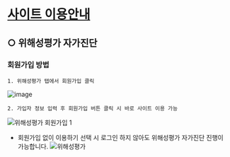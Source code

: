# [사이트 이용안내](https://sooyeon1022.github.io/Micro/)


## ○ 위해성평가 자가진단  

### 회원가입 방법  
    1. 위해성평가 탭에서 회원가입 클릭 
  
  
![image](https://user-images.githubusercontent.com/125325764/220272016-07cc5db4-7dc5-4747-8f26-08139eee4742.png)  

    2. 가입자 정보 입력 후 회원가입 버튼 클릭 시 바로 사이트 이용 가능  
![위해성평가 회원가입 1](https://user-images.githubusercontent.com/125325764/220272081-f5520fcf-dfec-4d12-83c4-36c0c194ac5a.png)
    

+ 회원가입 없이 이용하기 선택 시 로그인 하지 않아도 위해성평가 자가진단 진행이 가능합니다.
![위해성평가](https://user-images.githubusercontent.com/125325764/220267435-139ac209-b998-4dfb-a920-04d09df3a78f.png)



